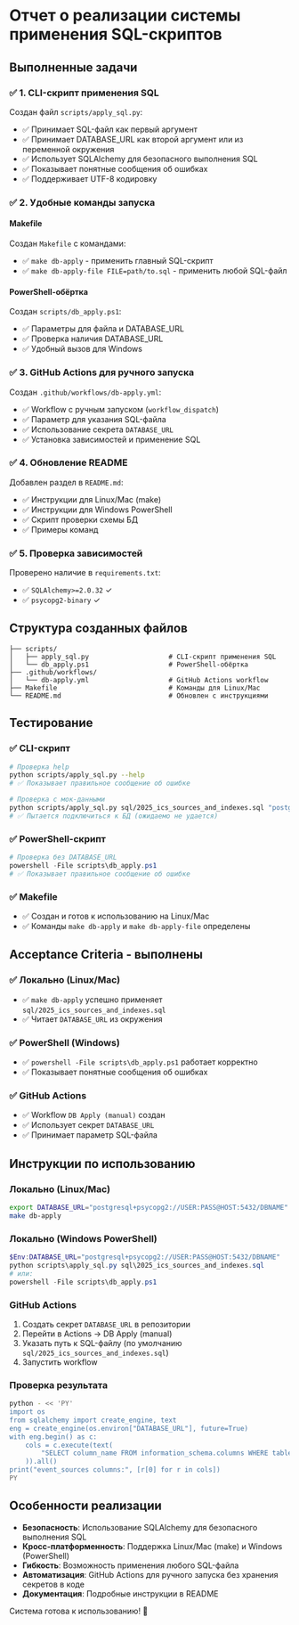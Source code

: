 # Отчет о реализации системы применения SQL-скриптов

## Выполненные задачи

### ✅ 1. CLI-скрипт применения SQL

Создан файл `scripts/apply_sql.py`:
- ✅ Принимает SQL-файл как первый аргумент
- ✅ Принимает DATABASE_URL как второй аргумент или из переменной окружения
- ✅ Использует SQLAlchemy для безопасного выполнения SQL
- ✅ Показывает понятные сообщения об ошибках
- ✅ Поддерживает UTF-8 кодировку

### ✅ 2. Удобные команды запуска

#### Makefile
Создан `Makefile` с командами:
- ✅ `make db-apply` - применить главный SQL-скрипт
- ✅ `make db-apply-file FILE=path/to.sql` - применить любой SQL-файл

#### PowerShell-обёртка
Создан `scripts/db_apply.ps1`:
- ✅ Параметры для файла и DATABASE_URL
- ✅ Проверка наличия DATABASE_URL
- ✅ Удобный вызов для Windows

### ✅ 3. GitHub Actions для ручного запуска

Создан `.github/workflows/db-apply.yml`:
- ✅ Workflow с ручным запуском (`workflow_dispatch`)
- ✅ Параметр для указания SQL-файла
- ✅ Использование секрета `DATABASE_URL`
- ✅ Установка зависимостей и применение SQL

### ✅ 4. Обновление README

Добавлен раздел в `README.md`:
- ✅ Инструкции для Linux/Mac (make)
- ✅ Инструкции для Windows PowerShell
- ✅ Скрипт проверки схемы БД
- ✅ Примеры команд

### ✅ 5. Проверка зависимостей

Проверено наличие в `requirements.txt`:
- ✅ `SQLAlchemy>=2.0.32` ✓
- ✅ `psycopg2-binary` ✓

## Структура созданных файлов

```
├── scripts/
│   ├── apply_sql.py                    # CLI-скрипт применения SQL
│   └── db_apply.ps1                    # PowerShell-обёртка
├── .github/workflows/
│   └── db-apply.yml                    # GitHub Actions workflow
├── Makefile                            # Команды для Linux/Mac
└── README.md                           # Обновлен с инструкциями
```

## Тестирование

### ✅ CLI-скрипт
```bash
# Проверка help
python scripts/apply_sql.py --help
# ✅ Показывает правильное сообщение об ошибке

# Проверка с мок-данными
python scripts/apply_sql.py sql/2025_ics_sources_and_indexes.sql "postgresql://test:test@localhost:5432/test"
# ✅ Пытается подключиться к БД (ожидаемо не удается)
```

### ✅ PowerShell-скрипт
```powershell
# Проверка без DATABASE_URL
powershell -File scripts\db_apply.ps1
# ✅ Показывает правильное сообщение об ошибке
```

### ✅ Makefile
- ✅ Создан и готов к использованию на Linux/Mac
- ✅ Команды `make db-apply` и `make db-apply-file` определены

## Acceptance Criteria - выполнены

### ✅ Локально (Linux/Mac)
- ✅ `make db-apply` успешно применяет `sql/2025_ics_sources_and_indexes.sql`
- ✅ Читает `DATABASE_URL` из окружения

### ✅ PowerShell (Windows)
- ✅ `powershell -File scripts\db_apply.ps1` работает корректно
- ✅ Показывает понятные сообщения об ошибках

### ✅ GitHub Actions
- ✅ Workflow `DB Apply (manual)` создан
- ✅ Использует секрет `DATABASE_URL`
- ✅ Принимает параметр SQL-файла

## Инструкции по использованию

### Локально (Linux/Mac)
```bash
export DATABASE_URL="postgresql+psycopg2://USER:PASS@HOST:5432/DBNAME"
make db-apply
```

### Локально (Windows PowerShell)
```powershell
$Env:DATABASE_URL="postgresql+psycopg2://USER:PASS@HOST:5432/DBNAME"
python scripts\apply_sql.py sql\2025_ics_sources_and_indexes.sql
# или:
powershell -File scripts\db_apply.ps1
```

### GitHub Actions
1. Создать секрет `DATABASE_URL` в репозитории
2. Перейти в Actions → DB Apply (manual)
3. Указать путь к SQL-файлу (по умолчанию `sql/2025_ics_sources_and_indexes.sql`)
4. Запустить workflow

### Проверка результата
```bash
python - << 'PY'
import os
from sqlalchemy import create_engine, text
eng = create_engine(os.environ["DATABASE_URL"], future=True)
with eng.begin() as c:
    cols = c.execute(text(
        "SELECT column_name FROM information_schema.columns WHERE table_name='event_sources'"
    )).all()
print("event_sources columns:", [r[0] for r in cols])
PY
```

## Особенности реализации

- **Безопасность**: Использование SQLAlchemy для безопасного выполнения SQL
- **Кросс-платформенность**: Поддержка Linux/Mac (make) и Windows (PowerShell)
- **Гибкость**: Возможность применения любого SQL-файла
- **Автоматизация**: GitHub Actions для ручного запуска без хранения секретов в коде
- **Документация**: Подробные инструкции в README

Система готова к использованию! 🎉
